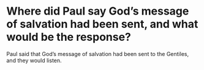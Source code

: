 # Where did Paul say God’s message of salvation had been sent, and what would be the response?

Paul said that God’s message of salvation had been sent to the Gentiles, and they would listen.
